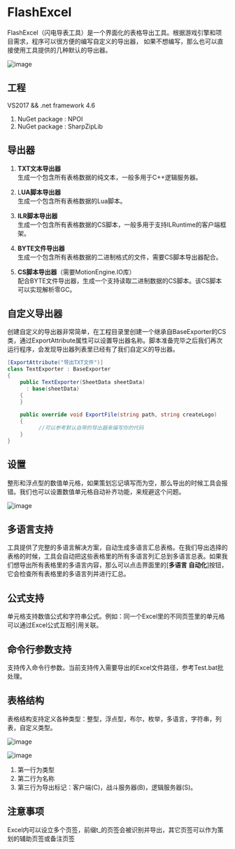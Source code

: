 # FlashExcel
FlashExcel（闪电导表工具）是一个界面化的表格导出工具。根据游戏引擎和项目需求，程序可以很方便的编写自定义的导出器，
如果不想编写，那么也可以直接使用工具提供的几种默认的导出器。  

![image](https://github.com/gmhevinci/FlashExcel/raw/master/Docs/Image/img1.png)

## 工程
VS2017 && .net framework 4.6
1. NuGet package : NPOI
2. NuGet package : SharpZipLib

## 导出器
1. **TXT文本导出器**  
生成一个包含所有表格数据的纯文本，一般多用于C++逻辑服务器。  

2. L**UA脚本导出器**  
生成一个包含所有表格数据的Lua脚本。  

3. **ILR脚本导出器**  
生成一个包含所有表格数据的CS脚本，一般多用于支持ILRuntime的客户端框架。  

4. **BYTE文件导出器**  
生成一个包含所有表格数据的二进制格式的文件，需要CS脚本导出器配合。  

5. **CS脚本导出器**（需要MotionEngine.IO库）  
配合BYTE文件导出器，生成一个支持读取二进制数据的CS脚本。该CS脚本可以实现解析零GC。

## 自定义导出器
创建自定义的导出器非常简单，在工程目录里创建一个继承自BaseExporter的CS类，通过ExportAttribute属性可以设置导出器名称。脚本准备完毕之后我们再次运行程序，会发现导出器列表里已经有了我们自定义的导出器。
```C#
[ExportAttribute("导出TXT文件")]
class TextExporter : BaseExporter
{
	public TextExporter(SheetData sheetData)
	  : base(sheetData)
	{
	}
  
	public override void ExportFile(string path, string createLogo)
	{
          //可以参考默认自带的导出器来编写你的代码
	}
}
```

## 设置
整形和浮点型的数值单元格，如果策划忘记填写而为空，那么导出的时候工具会报错。我们也可以设置数值单元格自动补齐功能，来规避这个问题。

![image](https://github.com/gmhevinci/FlashExcel/raw/master/Docs/Image/img4.png)

## 多语言支持
工具提供了完整的多语言解决方案，自动生成多语言汇总表格。在我们导出选择的表格的时候，工具会自动把这些表格里的所有多语言列汇总到多语言总表。如果我们想导出所有表格里的多语言内容，那么可以点击界面里的[**多语言 自动化**]按钮，它会检查所有表格里的多语言列并进行汇总。

## 公式支持
单元格支持数值公式和字符串公式。例如：同一个Excel里的不同页签里的单元格可以通过Excel公式互相引用关联。

## 命令行参数支持
支持传入命令行参数。当前支持传入需要导出的Excel文件路径，参考Test.bat批处理。

## 表格结构
表格结构支持定义各种类型：整型，浮点型，布尔，枚举，多语言，字符串，列表，自定义类型。  

![image](https://github.com/gmhevinci/FlashExcel/raw/master/Docs/Image/img2.png)

![image](https://github.com/gmhevinci/FlashExcel/raw/master/Docs/Image/img3.png)

1. 第一行为类型
2. 第二行为名称
3. 第三行为导出标记：客户端(C)，战斗服务器(B)，逻辑服务器(S)。

## 注意事项
Excel内可以设立多个页签，前缀t_的页签会被识别并导出，其它页签可以作为策划的辅助页签或备注页签

